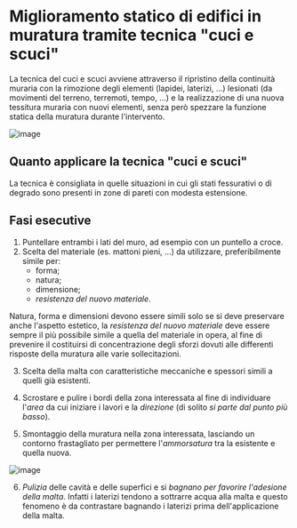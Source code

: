 # Miglioramento statico di edifici in muratura tramite tecnica "cuci e scuci"

La tecnica del cuci e scuci avviene attraverso il ripristino della continuità muraria con la rimozione degli elementi (lapidei, laterizi, ...) lesionati (da movimenti del terreno, terremoti, tempo, ...) e la realizzazione di una nuova tessitura muraria con nuovi elementi, senza però spezzare la funzione statica della muratura durante l'intervento.

![image](https://github.com/user-attachments/assets/4bc8975e-76b5-455a-804a-02520c82f00e)


## Quanto applicare la tecnica "cuci e scuci"

La tecnica è consigliata in quelle situazioni in cui gli stati fessurativi o di degrado sono presenti in zone di pareti con modesta estensione.

## Fasi esecutive

1) Puntellare entrambi i lati del muro, ad esempio con un puntello a croce.
2) Scelta del materiale (es. mattoni pieni, ...) da utilizzare, preferibilmente simile per:
   - forma;
   - natura;
   - dimensione;
   - _resistenza del nuovo materiale_.

Natura, forma e dimensioni devono essere simili solo se si deve preservare anche l'aspetto estetico, la _resistenza del nuovo materiale_ deve essere sempre il più possibile simile a quella del materiale in opera, al fine di prevenire il costituirsi di concentrazione degli sforzi dovuti alle differenti risposte della muratura alle varie sollecitazioni.

3) Scelta della malta con caratteristiche meccaniche e spessori simili a quelli già esistenti.

4) Scrostare e pulire i bordi della zona interessata al fine di individuare l'_area_ da cui iniziare i lavori e la _direzione_ (di solito _si parte dal punto più basso_).

5) Smontaggio della muratura nella zona interessata, lasciando un contorno frastagliato per permettere l'_ammorsatura_ tra la esistente e quella nuova.

![image](https://github.com/user-attachments/assets/3040fa14-7a74-40e6-9092-fe41fa955d68)

6) _Pulizia_ delle cavità e delle superfici e si _bagnano per favorire l'adesione della malta_. Infatti i laterizi tendono a sottrarre acqua alla malta e questo fenomeno è da contrastare bagnando i laterizi prima dell'applicazione della malta.

